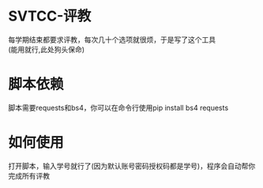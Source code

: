 # SVTCC-评教
 每学期结束都要求评教，每次几十个选项就很烦，于是写了这个工具<br>
 (能用就行,此处狗头保命)
 
# 脚本依赖
脚本需要requests和bs4，你可以在命令行使用pip install bs4 requests
 
# 如何使用
 打开脚本，输入学号就行了(因为默认账号密码授权码都是学号)，程序会自动帮你完成所有评教
